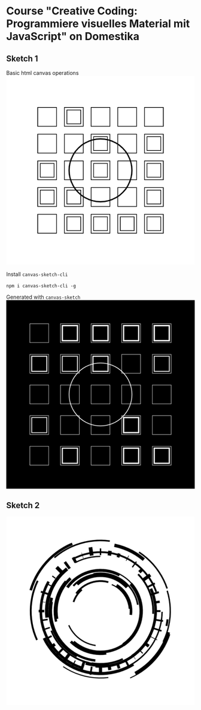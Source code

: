 # Course "Creative Coding: Programmiere visuelles Material mit JavaScript" on Domestika

## Sketch 1
Basic html canvas operations
![example image generated from one.html](one/one.png "example image generated from one.html")

Install `canvas-sketch-cli`
```shell
npm i canvas-sketch-cli -g
```
Generated with `canvas-sketch`
![example image generated from sketch-01](out/sketch-01.png "example image generated from sketch-01")

## Sketch 2
![example image generated from sketch-02](out/sketch-02.png "example image generated from sketch-02")